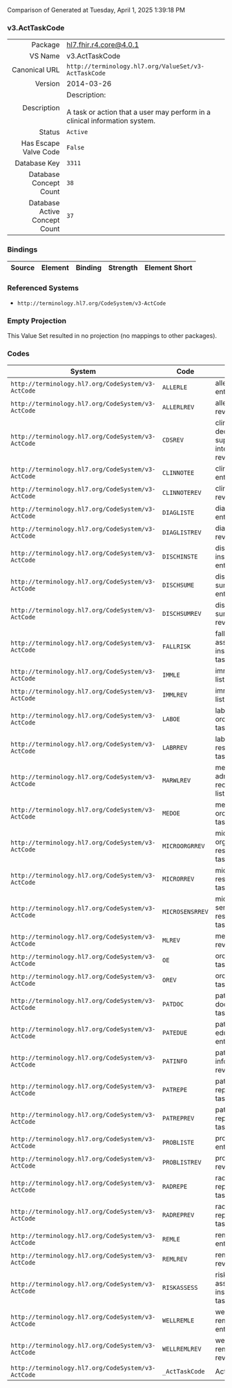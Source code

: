 Comparison of 
Generated at Tuesday, April 1, 2025 1:39:18 PM

### v3.ActTaskCode

|      |     |
| ---: | --- |
| Package | hl7.fhir.r4.core@4.0.1 |
| VS Name | v3.ActTaskCode |
| Canonical URL | `http://terminology.hl7.org/ValueSet/v3-ActTaskCode` |
| Version | 2014-03-26 |
| Description | Description:<br/><br/>A task or action that a user may perform in a clinical information system. |
| Status | `Active` |
| Has Escape Valve Code | `False` |
| Database Key | `3311` |
| Database Concept Count | `38` |
| Database Active Concept Count | `37` |
### Bindings

| Source | Element | Binding | Strength | Element Short |
| ------ | ------- | ------- | -------- | ------------- |

### Referenced Systems

* `http://terminology.hl7.org/CodeSystem/v3-ActCode`
### Empty Projection

This Value Set resulted in no projection (no mappings to other packages).

### Codes

| System | Code | Display |
| ------ | ---- | ------- |
| `http://terminology.hl7.org/CodeSystem/v3-ActCode` | `ALLERLE` | allergy list entry |
| `http://terminology.hl7.org/CodeSystem/v3-ActCode` | `ALLERLREV` | allergy list review |
| `http://terminology.hl7.org/CodeSystem/v3-ActCode` | `CDSREV` | clinical decision support intervention review |
| `http://terminology.hl7.org/CodeSystem/v3-ActCode` | `CLINNOTEE` | clinical note entry task |
| `http://terminology.hl7.org/CodeSystem/v3-ActCode` | `CLINNOTEREV` | clinical note review task |
| `http://terminology.hl7.org/CodeSystem/v3-ActCode` | `DIAGLISTE` | diagnosis list entry task |
| `http://terminology.hl7.org/CodeSystem/v3-ActCode` | `DIAGLISTREV` | diagnosis list review task |
| `http://terminology.hl7.org/CodeSystem/v3-ActCode` | `DISCHINSTE` | discharge instruction entry |
| `http://terminology.hl7.org/CodeSystem/v3-ActCode` | `DISCHSUME` | discharge summary entry task |
| `http://terminology.hl7.org/CodeSystem/v3-ActCode` | `DISCHSUMREV` | discharge summary review task |
| `http://terminology.hl7.org/CodeSystem/v3-ActCode` | `FALLRISK` | falls risk assessment instrument task |
| `http://terminology.hl7.org/CodeSystem/v3-ActCode` | `IMMLE` | immunization list entry |
| `http://terminology.hl7.org/CodeSystem/v3-ActCode` | `IMMLREV` | immunization list review |
| `http://terminology.hl7.org/CodeSystem/v3-ActCode` | `LABOE` | laboratory test order entry task |
| `http://terminology.hl7.org/CodeSystem/v3-ActCode` | `LABRREV` | laboratory results review task |
| `http://terminology.hl7.org/CodeSystem/v3-ActCode` | `MARWLREV` | medication administration record work list review task |
| `http://terminology.hl7.org/CodeSystem/v3-ActCode` | `MEDOE` | medication order entry task |
| `http://terminology.hl7.org/CodeSystem/v3-ActCode` | `MICROORGRREV` | microbiology organisms results review task |
| `http://terminology.hl7.org/CodeSystem/v3-ActCode` | `MICRORREV` | microbiology results review task |
| `http://terminology.hl7.org/CodeSystem/v3-ActCode` | `MICROSENSRREV` | microbiology sensitivity test results review task |
| `http://terminology.hl7.org/CodeSystem/v3-ActCode` | `MLREV` | medication list review task |
| `http://terminology.hl7.org/CodeSystem/v3-ActCode` | `OE` | order entry task |
| `http://terminology.hl7.org/CodeSystem/v3-ActCode` | `OREV` | orders review task |
| `http://terminology.hl7.org/CodeSystem/v3-ActCode` | `PATDOC` | patient documentation task |
| `http://terminology.hl7.org/CodeSystem/v3-ActCode` | `PATEDUE` | patient education entry |
| `http://terminology.hl7.org/CodeSystem/v3-ActCode` | `PATINFO` | patient information review task |
| `http://terminology.hl7.org/CodeSystem/v3-ActCode` | `PATREPE` | pathology report entry task |
| `http://terminology.hl7.org/CodeSystem/v3-ActCode` | `PATREPREV` | pathology report review task |
| `http://terminology.hl7.org/CodeSystem/v3-ActCode` | `PROBLISTE` | problem list entry task |
| `http://terminology.hl7.org/CodeSystem/v3-ActCode` | `PROBLISTREV` | problem list review task |
| `http://terminology.hl7.org/CodeSystem/v3-ActCode` | `RADREPE` | radiology report entry task |
| `http://terminology.hl7.org/CodeSystem/v3-ActCode` | `RADREPREV` | radiology report review task |
| `http://terminology.hl7.org/CodeSystem/v3-ActCode` | `REMLE` | reminder list entry |
| `http://terminology.hl7.org/CodeSystem/v3-ActCode` | `REMLREV` | reminder list review |
| `http://terminology.hl7.org/CodeSystem/v3-ActCode` | `RISKASSESS` | risk assessment instrument task |
| `http://terminology.hl7.org/CodeSystem/v3-ActCode` | `WELLREMLE` | wellness reminder list entry |
| `http://terminology.hl7.org/CodeSystem/v3-ActCode` | `WELLREMLREV` | wellness reminder list review |
| `http://terminology.hl7.org/CodeSystem/v3-ActCode` | `_ActTaskCode` | ActTaskCode |
